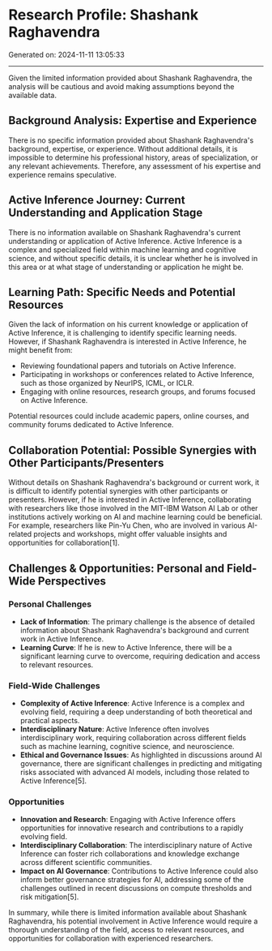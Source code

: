 # Research Profile: Shashank Raghavendra

Generated on: 2024-11-11 13:05:33

---

Given the limited information provided about Shashank Raghavendra, the analysis will be cautious and avoid making assumptions beyond the available data.

## Background Analysis: Expertise and Experience
There is no specific information provided about Shashank Raghavendra's background, expertise, or experience. Without additional details, it is impossible to determine his professional history, areas of specialization, or any relevant achievements. Therefore, any assessment of his expertise and experience remains speculative.

## Active Inference Journey: Current Understanding and Application Stage
There is no information available on Shashank Raghavendra's current understanding or application of Active Inference. Active Inference is a complex and specialized field within machine learning and cognitive science, and without specific details, it is unclear whether he is involved in this area or at what stage of understanding or application he might be.

## Learning Path: Specific Needs and Potential Resources
Given the lack of information on his current knowledge or application of Active Inference, it is challenging to identify specific learning needs. However, if Shashank Raghavendra is interested in Active Inference, he might benefit from:
- Reviewing foundational papers and tutorials on Active Inference.
- Participating in workshops or conferences related to Active Inference, such as those organized by NeurIPS, ICML, or ICLR.
- Engaging with online resources, research groups, and forums focused on Active Inference.

Potential resources could include academic papers, online courses, and community forums dedicated to Active Inference.

## Collaboration Potential: Possible Synergies with Other Participants/Presenters
Without details on Shashank Raghavendra's background or current work, it is difficult to identify potential synergies with other participants or presenters. However, if he is interested in Active Inference, collaborating with researchers like those involved in the MIT-IBM Watson AI Lab or other institutions actively working on AI and machine learning could be beneficial. For example, researchers like Pin-Yu Chen, who are involved in various AI-related projects and workshops, might offer valuable insights and opportunities for collaboration[1].

## Challenges & Opportunities: Personal and Field-Wide Perspectives
### Personal Challenges
- **Lack of Information**: The primary challenge is the absence of detailed information about Shashank Raghavendra's background and current work in Active Inference.
- **Learning Curve**: If he is new to Active Inference, there will be a significant learning curve to overcome, requiring dedication and access to relevant resources.

### Field-Wide Challenges
- **Complexity of Active Inference**: Active Inference is a complex and evolving field, requiring a deep understanding of both theoretical and practical aspects.
- **Interdisciplinary Nature**: Active Inference often involves interdisciplinary work, requiring collaboration across different fields such as machine learning, cognitive science, and neuroscience.
- **Ethical and Governance Issues**: As highlighted in discussions around AI governance, there are significant challenges in predicting and mitigating risks associated with advanced AI models, including those related to Active Inference[5].

### Opportunities
- **Innovation and Research**: Engaging with Active Inference offers opportunities for innovative research and contributions to a rapidly evolving field.
- **Interdisciplinary Collaboration**: The interdisciplinary nature of Active Inference can foster rich collaborations and knowledge exchange across different scientific communities.
- **Impact on AI Governance**: Contributions to Active Inference could also inform better governance strategies for AI, addressing some of the challenges outlined in recent discussions on compute thresholds and risk mitigation[5].

In summary, while there is limited information available about Shashank Raghavendra, his potential involvement in Active Inference would require a thorough understanding of the field, access to relevant resources, and opportunities for collaboration with experienced researchers.